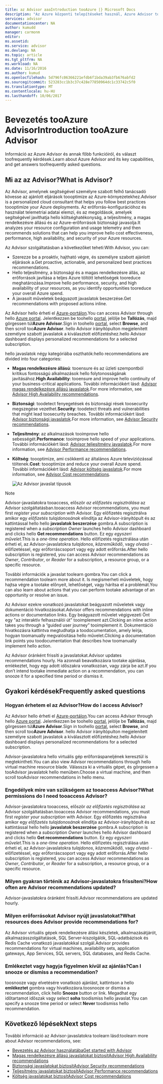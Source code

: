 ```yaml
---
title: az Advisor aaaIntroduction tooAzure |} Microsoft Docs
description: "Az Azure központi telepítéseket használ, Azure Advisor toooptimize."
services: advisor
documentationcenter: NA
author: kumudd
manager: carmonm
editor: 
ms.assetid: 
ms.service: advisor
ms.devlang: NA
ms.topic: article
ms.tgt_pltfrm: NA
ms.workload: NA
ms.date: 11/16/2016
ms.author: kumud
ms.openlocfilehash: 5d796fc06366221efdb6f1bda39ab3fb676abfd2
ms.sourcegitcommit: 523283cc1b3c37c428e77850964dc1c33742c5f0
ms.translationtype: MT
ms.contentlocale: hu-HU
ms.lasthandoff: 10/06/2017
---
```

# <a name="introduction-tooazure-advisor"></a><span data-ttu-id="b2747-103">Bevezetés tooAzure Advisor</span><span class="sxs-lookup"><span data-stu-id="b2747-103">Introduction tooAzure Advisor</span></span>

<span data-ttu-id="b2747-104">Információ az Azure Advisor és annak főbb funkcióiról, és választ toofrequently kérdések.</span><span class="sxs-lookup"><span data-stu-id="b2747-104">Learn about Azure Advisor and its key capabilities, and get answers toofrequently asked questions.</span></span>

## <a name="what-is-advisor"></a><span data-ttu-id="b2747-105">Mi az az Advisor?</span><span class="sxs-lookup"><span data-stu-id="b2747-105">What is Advisor?</span></span>
<span data-ttu-id="b2747-106">Az Advisor, amelynek segítségével személyre szabott felhő tanácsadó kövesse az ajánlott eljárások toooptimize az Azure-környezetekhez.</span><span class="sxs-lookup"><span data-stu-id="b2747-106">Advisor is a personalized cloud consultant that helps you follow best practices toooptimize your Azure deployments.</span></span> <span data-ttu-id="b2747-107">Az erőforrás-konfigurációhoz és használat telemetriai adatai elemzi, és az megoldások, amelyek segítségével javíthatja hello költséghatékonyság, a teljesítmény, a magas rendelkezésre állású és az Azure-erőforrások biztonsági javasolja.</span><span class="sxs-lookup"><span data-stu-id="b2747-107">It analyzes your resource configuration and usage telemetry and then recommends solutions that can help you improve hello cost effectiveness, performance, high availability, and security of your Azure resources.</span></span>

<span data-ttu-id="b2747-108">Az Advisor szolgáltatásban a következőket teheti:</span><span class="sxs-lookup"><span data-stu-id="b2747-108">With Advisor, you can:</span></span>
* <span data-ttu-id="b2747-109">Szerezze be a proaktív, hajtható végre, és személyre szabott ajánlott eljárások a.</span><span class="sxs-lookup"><span data-stu-id="b2747-109">Get proactive, actionable, and personalized best practices recommendations.</span></span> 
* <span data-ttu-id="b2747-110">Hello teljesítmény, a biztonsági és a magas rendelkezésre állás, az erőforrások javítása a teljes Azure töltött lehetőségek tooreduce meghatározása.</span><span class="sxs-lookup"><span data-stu-id="b2747-110">Improve hello performance, security, and high availability of your resources, as you identify opportunities tooreduce your overall Azure spend.</span></span>
* <span data-ttu-id="b2747-111">A javasolt műveletek beágyazott javaslatok beszerzése.</span><span class="sxs-lookup"><span data-stu-id="b2747-111">Get recommendations with proposed actions inline.</span></span>

<span data-ttu-id="b2747-112">Az Advisor hello érheti el [Azure-portálon](https://aka.ms/azureadvisordashboard).</span><span class="sxs-lookup"><span data-stu-id="b2747-112">You can access Advisor through hello [Azure portal](https://aka.ms/azureadvisordashboard).</span></span> <span data-ttu-id="b2747-113">Jelentkezzen be toohello [portal](https://portal.azure.com), jelölje be **Tallózás**, majd görgessen túl**Azure Advisor**.</span><span class="sxs-lookup"><span data-stu-id="b2747-113">Sign in toohello [portal](https://portal.azure.com), select **Browse**, and then scroll too**Azure Advisor**.</span></span> <span data-ttu-id="b2747-114">hello Advisor irányítópulton megjelenített személyre szabott javaslatok a kiválasztott előfizetéshez.</span><span class="sxs-lookup"><span data-stu-id="b2747-114">hello Advisor dashboard displays personalized recommendations for a selected subscription.</span></span> 

<span data-ttu-id="b2747-115">hello javaslatok négy kategóriába oszthatók:</span><span class="sxs-lookup"><span data-stu-id="b2747-115">hello recommendations are divided into four categories:</span></span> 

* <span data-ttu-id="b2747-116">**Magas rendelkezésre állású**: tooensure és az üzleti szempontból kritikus fontosságú alkalmazások hello folytonosságának javításához.</span><span class="sxs-lookup"><span data-stu-id="b2747-116">**High Availability**: tooensure and improve hello continuity of your business-critical applications.</span></span> <span data-ttu-id="b2747-117">További információkért lásd: [Advisor magas rendelkezésre állású javaslatok](advisor-high-availability-recommendations.md).</span><span class="sxs-lookup"><span data-stu-id="b2747-117">For more information, see [Advisor High Availability recommendations](advisor-high-availability-recommendations.md).</span></span>

* <span data-ttu-id="b2747-118">**Biztonsági**: toodetect fenyegetések és biztonsági rések toosecurity megszegése vezethet.</span><span class="sxs-lookup"><span data-stu-id="b2747-118">**Security**: toodetect threats and vulnerabilities that might lead toosecurity breaches.</span></span> <span data-ttu-id="b2747-119">További információkért lásd: [Advisor biztonsági javaslatok](advisor-security-recommendations.md).</span><span class="sxs-lookup"><span data-stu-id="b2747-119">For more information, see [Advisor Security recommendations](advisor-security-recommendations.md).</span></span>

* <span data-ttu-id="b2747-120">**Teljesítmény**: az alkalmazások tooimprove hello sebességét.</span><span class="sxs-lookup"><span data-stu-id="b2747-120">**Performance**: tooimprove hello speed of your applications.</span></span> <span data-ttu-id="b2747-121">További információkért lásd: [Advisor teljesítmény javaslatok](advisor-performance-recommendations.md).</span><span class="sxs-lookup"><span data-stu-id="b2747-121">For more information, see [Advisor Performance recommendations](advisor-performance-recommendations.md).</span></span>

* <span data-ttu-id="b2747-122">**Költség**: toooptimize, ami csökkenti az általános Azure televíziózással töltenek.</span><span class="sxs-lookup"><span data-stu-id="b2747-122">**Cost**: toooptimize and reduce your overall Azure spend.</span></span> <span data-ttu-id="b2747-123">További információkért lásd: [Advisor költség javaslatok](advisor-cost-recommendations.md).</span><span class="sxs-lookup"><span data-stu-id="b2747-123">For more information, see [Advisor Cost recommendations](advisor-cost-recommendations.md).</span></span>

  ![Az Advisor javaslat típusok](./media/advisor-overview/advisor-all-tab-examples.png)

> [!NOTE]
> <span data-ttu-id="b2747-125">Advisor-javaslatokra tooaccess, először *az előfizetés regisztrálása* az Advisor szolgáltatásban.</span><span class="sxs-lookup"><span data-stu-id="b2747-125">tooaccess Advisor recommendations, you must first *register your subscription* with Advisor.</span></span> <span data-ttu-id="b2747-126">Egy előfizetés regisztrálva amikor egy *előfizetés tulajdonosának* elindítja az Advisor-irányítópult és az kattintással hello hello **javaslatok beszerzése** gombra.</span><span class="sxs-lookup"><span data-stu-id="b2747-126">A subscription is registered when a *subscription Owner* launches hello Advisor dashboard and clicks hello **Get recommendations** button.</span></span> <span data-ttu-id="b2747-127">Ez egy *egyszeri művelet*.</span><span class="sxs-lookup"><span data-stu-id="b2747-127">This is a *one-time operation*.</span></span> <span data-ttu-id="b2747-128">Hello előfizetés regisztrálása után érheti el, az Advisor-javaslatokra *tulajdonos*, *közreműködő*, vagy *olvasó* -előfizetéssel, egy erőforráscsoport vagy egy adott erőforrás.</span><span class="sxs-lookup"><span data-stu-id="b2747-128">After hello subscription is registered, you can access Advisor recommendations as *Owner*, *Contributor*, or *Reader* for a subscription, a resource group, or a specific resource.</span></span>

<span data-ttu-id="b2747-129">További információk a javaslat toolearn gombra.</span><span class="sxs-lookup"><span data-stu-id="b2747-129">You can click a recommendation toolearn more about it.</span></span> <span data-ttu-id="b2747-130">Is megismerheti műveletek, hogy hajtsa végre a tootake előnyeit, lehetőséget, vagy hárítsa el a problémát.</span><span class="sxs-lookup"><span data-stu-id="b2747-130">You can also learn about actions that you can perform tootake advantage of an opportunity or resolve an issue.</span></span> 

<span data-ttu-id="b2747-131">Az Advisor ezekre vonatkozó javaslatokat beágyazott műveletek vagy dokumentáció hivatkozásokat.</span><span class="sxs-lookup"><span data-stu-id="b2747-131">Advisor offers recommendations with inline actions or documentation links.</span></span> <span data-ttu-id="b2747-132">Egy beágyazott művelet végigvezeti Önt egy "az interaktív felhasználói út" tooimplement azt.</span><span class="sxs-lookup"><span data-stu-id="b2747-132">Clicking an inline action takes you through a “guided user journey” tooimplement it.</span></span> <span data-ttu-id="b2747-133">Dokumentáció hivatkozásra kattintva megtudhatja a toodocumentation, amely leírja, hogyan toomanually megvalósítása hello művelet.</span><span class="sxs-lookup"><span data-stu-id="b2747-133">Clicking a documentation link points you toodocumentation that describes how toomanually implement hello action.</span></span> 

<span data-ttu-id="b2747-134">Az Advisor óránként frissíti a javaslatokat.</span><span class="sxs-lookup"><span data-stu-id="b2747-134">Advisor updates recommendations hourly.</span></span> <span data-ttu-id="b2747-135">Ha azonnali beavatkozásra tootake ajánlása, emlékeztet, hogy egy adott időszakra vonatkozóan, vagy zárja be azt.</span><span class="sxs-lookup"><span data-stu-id="b2747-135">If you don’t intend tootake immediate action on a recommendation, you can snooze it for a specified time period or dismiss it.</span></span> 

## <a name="frequently-asked-questions"></a><span data-ttu-id="b2747-136">Gyakori kérdések</span><span class="sxs-lookup"><span data-stu-id="b2747-136">Frequently asked questions</span></span>

### <a name="how-do-i-access-advisor"></a><span data-ttu-id="b2747-137">Hogyan érhetem el az Advisor?</span><span class="sxs-lookup"><span data-stu-id="b2747-137">How do I access Advisor?</span></span>
<span data-ttu-id="b2747-138">Az Advisor hello érheti el [Azure-portálon](https://aka.ms/azureadvisordashboard).</span><span class="sxs-lookup"><span data-stu-id="b2747-138">You can access Advisor through hello [Azure portal](https://aka.ms/azureadvisordashboard).</span></span> <span data-ttu-id="b2747-139">Jelentkezzen be toohello [portal](https://portal.azure.com), jelölje be **Tallózás**, majd görgessen túl**Azure Advisor**.</span><span class="sxs-lookup"><span data-stu-id="b2747-139">Sign in toohello [portal](https://portal.azure.com), select **Browse**, and then scroll too**Azure Advisor**.</span></span> <span data-ttu-id="b2747-140">hello Advisor irányítópulton megjelenített személyre szabott javaslatok a kiválasztott előfizetéshez.</span><span class="sxs-lookup"><span data-stu-id="b2747-140">hello Advisor dashboard displays personalized recommendations for a selected subscription.</span></span> 

<span data-ttu-id="b2747-141">Advisor-javaslatokra hello virtuális gép erőforráspaneljének keresztül is megtekintheti.</span><span class="sxs-lookup"><span data-stu-id="b2747-141">You can also view Advisor recommendations through hello virtual machine resource blade.</span></span> <span data-ttu-id="b2747-142">Válassza ki a virtuális gépet, és görgessen a tooAdvisor javaslatok hello menüben.</span><span class="sxs-lookup"><span data-stu-id="b2747-142">Choose a virtual machine, and then scroll tooAdvisor recommendations in hello menu.</span></span> 

### <a name="what-permissions-do-i-need-tooaccess-advisor"></a><span data-ttu-id="b2747-143">Engedélyek mire van szükségem az tooaccess Advisor?</span><span class="sxs-lookup"><span data-stu-id="b2747-143">What permissions do I need tooaccess Advisor?</span></span>

<span data-ttu-id="b2747-144">Advisor-javaslatokra tooaccess, először *az előfizetés regisztrálása* az Advisor szolgáltatásban.</span><span class="sxs-lookup"><span data-stu-id="b2747-144">tooaccess Advisor recommendations, you must first *register your subscription* with Advisor.</span></span> <span data-ttu-id="b2747-145">Egy előfizetés regisztrálva amikor egy *előfizetés tulajdonosának* elindítja az Advisor-irányítópult és az kattintással hello hello **javaslatok beszerzése** gombra.</span><span class="sxs-lookup"><span data-stu-id="b2747-145">A subscription is registered when a *subscription Owner* launches hello Advisor dashboard and clicks hello **Get recommendations** button.</span></span> <span data-ttu-id="b2747-146">Ez egy *egyszeri művelet*.</span><span class="sxs-lookup"><span data-stu-id="b2747-146">This is a *one-time operation*.</span></span> <span data-ttu-id="b2747-147">Hello előfizetés regisztrálása után érheti el, az Advisor-javaslatokra *tulajdonos*, *közreműködő*, vagy *olvasó* -előfizetéssel, egy erőforráscsoport vagy egy adott erőforrás.</span><span class="sxs-lookup"><span data-stu-id="b2747-147">After hello subscription is registered, you can access Advisor recommendations as *Owner*, *Contributor*, or *Reader* for a subscription, a resource group, or a specific resource.</span></span>

### <a name="how-often-are-advisor-recommendations-updated"></a><span data-ttu-id="b2747-148">Milyen gyakran történik az Advisor-javaslatokra frissíteni?</span><span class="sxs-lookup"><span data-stu-id="b2747-148">How often are Advisor recommendations updated?</span></span>

<span data-ttu-id="b2747-149">Advisor-javaslatokra óránként frissíti.</span><span class="sxs-lookup"><span data-stu-id="b2747-149">Advisor recommendations are updated hourly.</span></span>

### <a name="what-resources-does-advisor-provide-recommendations-for"></a><span data-ttu-id="b2747-150">Milyen erőforrásokat Advisor nyújt javaslatokat?</span><span class="sxs-lookup"><span data-stu-id="b2747-150">What resources does Advisor provide recommendations for?</span></span>

<span data-ttu-id="b2747-151">Az Advisor virtuális gépek rendelkezésre állási készletek, alkalmazásátjárót, alkalmazásszolgáltatások, SQL Server-kiszolgálók, SQL-adatbázisok és Redis Cache vonatkozó javaslatokkal szolgál.</span><span class="sxs-lookup"><span data-stu-id="b2747-151">Advisor provides recommendations for virtual machines, availability sets, application gateways, App Services, SQL servers, SQL databases, and Redis Cache.</span></span>

### <a name="can-i-snooze-or-dismiss-a-recommendation"></a><span data-ttu-id="b2747-152">Emlékeztet vagy hagyja figyelmen kívül az ajánlás?</span><span class="sxs-lookup"><span data-stu-id="b2747-152">Can I snooze or dismiss a recommendation?</span></span>

<span data-ttu-id="b2747-153">toosnooze vagy elvetésére vonatkozó ajánlást, kattintson a hello **emlékeztet** gombra vagy hivatkozásra.</span><span class="sxs-lookup"><span data-stu-id="b2747-153">toosnooze or dismiss a recommendation, click hello **Snooze** button or link.</span></span> <span data-ttu-id="b2747-154">Megadhat egy időtartamot időszak vagy select **soha** toodismiss hello javaslat.</span><span class="sxs-lookup"><span data-stu-id="b2747-154">You can specify a snooze time period or select **Never** toodismiss hello recommendation.</span></span>

## <a name="next-steps"></a><span data-ttu-id="b2747-155">Következő lépések</span><span class="sxs-lookup"><span data-stu-id="b2747-155">Next steps</span></span>

<span data-ttu-id="b2747-156">További információ az Advisor-javaslatokra toolearn lásd:</span><span class="sxs-lookup"><span data-stu-id="b2747-156">toolearn more about Advisor recommendations, see:</span></span>

* [<span data-ttu-id="b2747-157">Bevezetés az Advisor használatába</span><span class="sxs-lookup"><span data-stu-id="b2747-157">Get started with Advisor</span></span>](advisor-get-started.md)
* [<span data-ttu-id="b2747-158">Magas rendelkezésre állású javaslatokat biztosít</span><span class="sxs-lookup"><span data-stu-id="b2747-158">Advisor High Availability recommendations</span></span>](advisor-high-availability-recommendations.md)
* [<span data-ttu-id="b2747-159">Biztonsági javaslatokat biztosít</span><span class="sxs-lookup"><span data-stu-id="b2747-159">Advisor Security recommendations</span></span>](advisor-security-recommendations.md)
* [<span data-ttu-id="b2747-160">Teljesítmény javaslatokat biztosít</span><span class="sxs-lookup"><span data-stu-id="b2747-160">Advisor Performance recommendations</span></span>](advisor-performance-recommendations.md)
* [<span data-ttu-id="b2747-161">Költség javaslatokat biztosít</span><span class="sxs-lookup"><span data-stu-id="b2747-161">Advisor Cost recommendations</span></span>](advisor-cost-recommendations.md)
